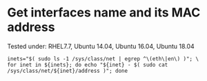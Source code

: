 # Get interfaces name and its MAC address

Tested under: RHEL7.7, Ubuntu 14.04, Ubuntu 16.04, Ubuntu 18.04

```
inets="$( sudo ls -1 /sys/class/net | egrep ^\(eth\|en\) )"; \
for inet in ${inets}; do echo "${inet} - $( sudo cat /sys/class/net/${inet}/address )"; done
```
